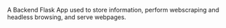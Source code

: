 A Backend Flask App used to store information, perform webscraping and headless browsing, and serve webpages.